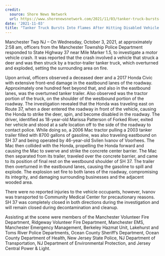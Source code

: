 ```yaml
---
credit:
  source: Shore News Network
  url: https://www.shorenewsnetwork.com/2021/11/03/tanker-truck-bursts-into-flames-after-hitting-disabled-vehicle-on-route-37-that-hit-deer/
date: '2021-11-03'
title: "Tanker Truck Bursts Into Flames After Hitting Disabled Vehicle On Route 37 That Hit Deer"
---
```

Manchester Twp NJ – On Wednesday, October 3, 2021, at approximately 2:58 am, officers from the Manchester Township Police Department responded to State Highway 37 near Mile Marker 1.5, to investigate a motor vehicle crash.  It was reported that the crash involved a vehicle that struck a deer and was then struck by a tractor-trailer tanker truck, which overturned and exploded, setting the surrounding area on fire.

Upon arrival, officers observed a deceased deer and a 2017 Honda Civic with extensive front-end damage in the eastbound lanes of the roadway.  Approximately one hundred feet beyond that, and also in the eastbound lanes, was the overturned tanker trailer.  Also observed was the tractor portion of the truck, on the shoulder of the westbound portion of the roadway. The investigation revealed that the Honda was traveling east on Route 37, when a deer entered the roadway in front of the vehicle, causing the Honda to strike the deer, spin, and become disabled in the roadway.  The driver, identified as 18-year-old Marissa Patterson of Forked River, exited her vehicle and stood at a safe location off to the side of the roadway to contact police.  While doing so, a 2006 Mac tractor pulling a 2003 tanker trailer filled with 8700 gallons of gasoline, was also traveling eastbound on SH 37 and being operated by 46-year-old Svilen Ivanov of Voorhees.  The Mac then collided with the Honda, propelling the Honda forward and causing the Mac to swerve and strike the concrete center barrier.  The Mac then separated from its trailer, traveled over the concrete barrier, and came to its position of final rest on the westbound shoulder of SH 37.  The trailer then overturned in the eastbound lanes, causing the gasoline to spill and explode.  The explosion set fire to both lanes of the roadway, compromising its integrity, and damaging surrounding businesses and the adjacent wooded area.

There were no reported injuries to the vehicle occupants, however, Ivanov was transported to Community Medical Center for precautionary reasons.  SH 37 was completely closed in both directions during the investigation and will remain closed during decontamination and cleanup.

Assisting at the scene were members of the Manchester Volunteer Fire Department, Ridgeway Volunteer Fire Department, Manchester EMS, Manchester Emergency Management, Berkeley Hazmat Unit, Lakehurst and Toms River Police Departments, Ocean County Sheriff’s Department, Ocean County Department of Health, New Jersey State Police, NJ Department of Transportation, NJ Department of Environmental Protection, and Jersey Central Power & Light.

